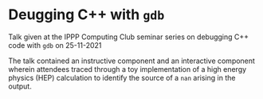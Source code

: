 # Deugging C++ with `gdb`
Talk given at the IPPP Computing Club seminar series on debugging C++ code with `gdb` on 25-11-2021


The talk contained an instructive component and an interactive component wherein attendees traced through a toy implementation of a high energy physics (HEP) calculation to identify the source of a `nan` arising in the output.
